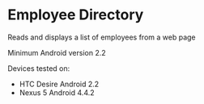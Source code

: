 # Employee Directory

Reads and displays a list of employees from a web page

Minimum Android version 2.2

Devices tested on:

 - HTC Desire Android 2.2
 - Nexus 5 Android 4.4.2